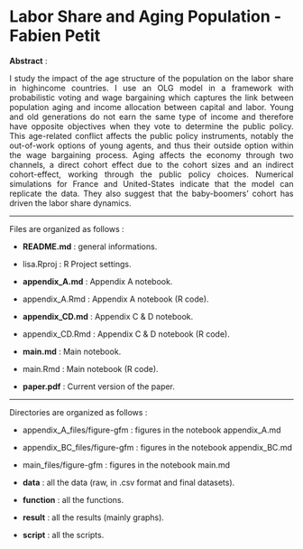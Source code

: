 # Labor Share and Aging Population - Fabien Petit

**Abstract** : <p align="justify">I study the impact of the age structure of the population on the labor share in highincome countries. I use an OLG model in a framework with probabilistic voting and wage bargaining which captures the link between population aging and income allocation between capital and labor. Young and old generations do not earn the same type of income and therefore have opposite objectives when they vote to determine the public policy. This age-related conflict affects the public policy instruments, notably the out-of-work options of young agents, and thus their outside option within the wage bargaining process. Aging affects the economy through two channels, a direct cohort effect due to the cohort sizes and an indirect cohort-effect, working through the public policy choices. Numerical simulations for France and United-States indicate that the model can replicate the data. They also suggest that the baby-boomers’ cohort has driven the labor share dynamics.</p>

---

Files are organized as follows :

- **README.md** : general informations.
- lisa.Rproj : R Project settings.

- **appendix_A.md** : Appendix A notebook.
- appendix_A.Rmd : Appendix A notebook (R code).

- **appendix_CD.md** : Appendix C & D notebook.
- appendix_CD.Rmd : Appendix C & D notebook (R code).

- **main.md** : Main notebook.
- main.Rmd : Main notebook (R code).

- **paper.pdf** : Current version of the paper.

---

Directories are organized as follows :

- appendix_A_files/figure-gfm : figures in the notebook appendix_A.md
- appendix_BC_files/figure-gfm : figures in the notebook appendix_BC.md
- main_files/figure-gfm : figures in the notebook main.md

- **data** : all the data (raw, in .csv format and final datasets).
- **function** : all the functions.
- **result** : all the results (mainly graphs).
- **script** : all the scripts.
